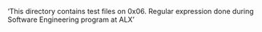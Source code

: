 ‘This directory contains test files on 0x06. Regular expression done during Software Engineering program at ALX’
